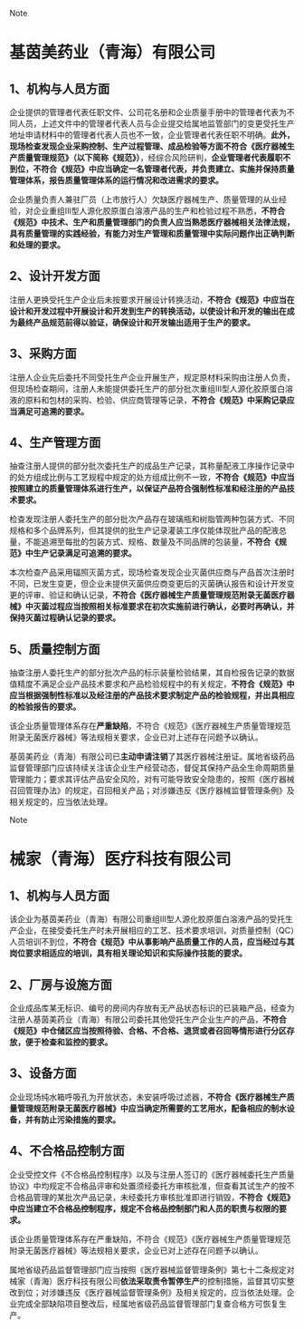 > [!NOTE]
>  # 基茵美药业（青海）有限公司

## 1、机构与人员方面

企业提供的管理者代表任职文件、公司花名册和企业质量手册中的管理者代表为不同人员，上述文件中的管理者代表人员与企业提交给属地监管部门的变更受托生产地址申请材料中的管理者代表人员也不一致，企业管理者代表任职不明确。**此外，现场检查发现企业采购控制、生产过程管理、成品检验等方面不符合《医疗器械生产质量管理规范》（以下简称《规范》）**，经综合风险研判，**企业管理者代表履职不到位，不符合《规范》中应当确定一名管理者代表，并负责建立、实施并保持质量管理体系，报告质量管理体系的运行情况和改进需求的要求。**

企业质量负责人兼驻厂员（上市放行人）欠缺医疗器械生产、质量管理的从业经验，对企业重组Ⅲ型人源化胶原蛋白溶液产品的生产和检验过程不熟悉，**不符合《规范》中技术、生产和质量管理部门的负责人应当熟悉医疗器械相关法律法规，具有质量管理的实践经验，有能力对生产管理和质量管理中实际问题作出正确判断和处理的要求。**

## 2、设计开发方面

注册人更换受托生产企业后未按要求开展设计转换活动，**不符合《规范》中应当在设计和开发过程中开展设计和开发到生产的转换活动，以使设计和开发的输出在成为最终产品规范前得以验证，确保设计和开发输出适用于生产的要求。**

## 3、采购方面

注册人企业先后委托不同受托生产企业开展生产，规定原材料采购由注册人负责，但现场检查期间，注册人未能提供委托生产的部分批次重组Ⅲ型人源化胶原蛋白溶液的原料和包材的采购、检验、供应商管理等记录，**不符合《规范》中采购记录应当满足可追溯的要求。**

## 4、生产管理方面

抽查注册人提供的部分批次委托生产的成品生产记录，其称量配液工序操作记录中的处方组成比例与工艺规程中规定的处方组成比例不一致，**不符合《规范》中应当按照建立的质量管理体系进行生产，以保证产品符合强制性标准和经注册的产品技术要求。**

检查发现注册人委托生产的部分批次产品存在玻璃瓶和树脂管两种包装方式、不同规格和多个品牌系列，但其提供的批生产记录灌装工序仅能体现批产品的配液总量，不能追溯至每批的包装方式、规格、数量及不同品牌的包装量，**不符合《规范》中生产记录满足可追溯的要求。**

本次检查产品采用辐照灭菌方式，现场检查发现企业灭菌供应商与产品首次注册时不同，已发生变更，但企业未提供灭菌供应商变更后的灭菌确认报告和设计开发变更的评审、验证和确认记录，**不符合《医疗器械生产质量管理规范附录无菌医疗器械》中灭菌过程应当按照相关标准要求在初次实施前进行确认，必要时再确认，并保持灭菌过程确认记录的要求。**

## 5、质量控制方面

抽查注册人委托生产的部分批次产品的标示装量检验结果，其自检报告记录的数据值精度不满足企业产品技术要求和产品检验规程中的有关规定，**不符合《规范》中应当根据强制性标准以及经注册的产品技术要求制定产品的检验规程，并出具相应的检验报告的要求。**

该企业质量管理体系存在**严重缺陷**，不符合《规范》《医疗器械生产质量管理规范附录无菌医疗器械》等法规相关要求，企业已对上述存在问题予以确认。

基茵美药业（青海）有限公司已**主动申请注销**了其医疗器械注册证。属地省级药品监督管理部门应该持续关注该企业生产经营动态，督促其保持产品全生命周期质量管理能力；要求其评估产品安全风险，对有可能导致安全隐患的，按照《医疗器械召回管理办法》的规定，召回相关产品；对涉嫌违反《医疗器械监督管理条例》及相关规定的，应当依法处理。

> [!NOTE]
>  # 械家（青海）医疗科技有限公司

## 1、机构与人员方面

该企业为基茵美药业（青海）有限公司重组III型人源化胶原蛋白溶液产品的受托生产企业，在接受委托生产时未开展相应的工艺、技术要求培训，对质量控制（QC）人员培训不到位，**不符合《规范》中从事影响产品质量工作的人员，应当经过与其岗位要求相适应的培训，具有相关理论知识和实际操作技能的要求。**

## 2、厂房与设施方面

企业成品库某无标识、编号的房间内存放有无产品状态标识的已装箱产品，经查为注册人基茵美药业（青海）有限公司委托其他受托生产企业生产的产品，**不符合《规范》中仓储区应当按照待验、合格、不合格、退货或者召回等情形进行分区存放，便于检查和监控的要求。**

## 3、设备方面

企业现场纯水箱呼吸孔为开放状态，未安装呼吸过滤器，**不符合《医疗器械生产质量管理规范附录无菌医疗器械》中应当确定所需要的工艺用水，配备相应的制水设备，并有防止污染措施的要求。**

## 4、不合格品控制方面

企业受控文件《不合格品控制程序》以及与注册人签订的《医疗器械委托生产质量协议》中均规定不合格品评审和处置须经委托方审核批准，但查看其试生产的按不合格品管理的某批次产品记录，未经委托方审核批准即进行销毁，**不符合《规范》中应当建立不合格品控制程序，规定不合格品控制部门和人员的职责与权限的要求。**

该企业质量管理体系存在严重缺陷，不符合《规范》《医疗器械生产质量管理规范附录无菌医疗器械》等法规相关要求，企业已对上述存在问题予以确认。

属地省级药品监督管理部门应当按照《医疗器械监督管理条例》第七十二条规定对械家（青海）医疗科技有限公司**依法采取责令暂停生产**的控制措施，监督其切实整改到位；对涉嫌违反《医疗器械监督管理条例》及相关规定的，应当依法处理。企业完成全部缺陷项目整改后，经属地省级药品监督管理部门复查合格方可恢复生产。